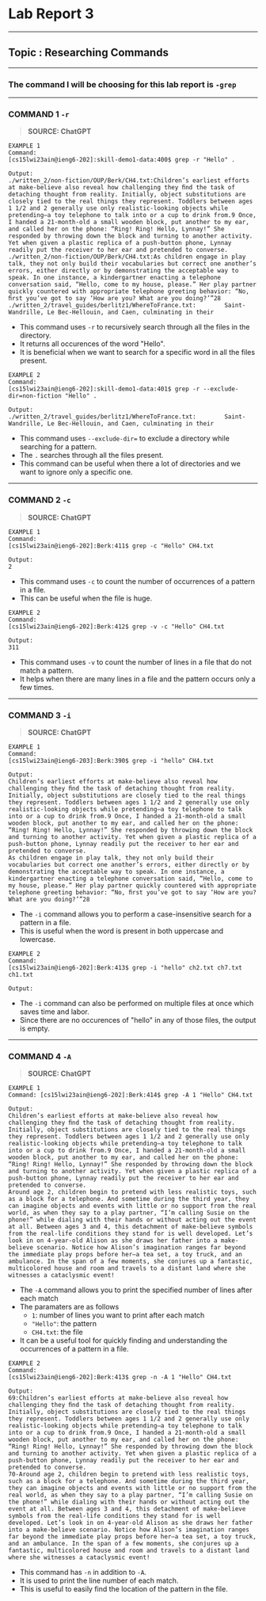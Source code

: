 # Lab Report 3
---
## Topic : Researching Commands
---
### The command I will be choosing for this lab report is `-grep`
---

### COMMAND 1 `-r`

> **SOURCE: ChatGPT**

```
EXAMPLE 1 
Command: 
[cs15lwi23ain@ieng6-202]:skill-demo1-data:400$ grep -r "Hello" .

Output:
./written_2/non-fiction/OUP/Berk/CH4.txt:Children’s earliest efforts at make-believe also reveal how challenging they ﬁnd the task of detaching thought from reality. Initially, object substitutions are closely tied to the real things they represent. Toddlers between ages 1 1/2 and 2 generally use only realistic-looking objects while pretending—a toy telephone to talk into or a cup to drink from.9 Once, I handed a 21-month-old a small wooden block, put another to my ear, and called her on the phone: “Ring! Ring! Hello, Lynnay!” She responded by throwing down the block and turning to another activity. Yet when given a plastic replica of a push-button phone, Lynnay readily put the receiver to her ear and pretended to converse.
./written_2/non-fiction/OUP/Berk/CH4.txt:As children engage in play talk, they not only build their vocabularies but correct one another’s errors, either directly or by demonstrating the acceptable way to speak. In one instance, a kindergartner enacting a telephone conversation said, “Hello, come to my house, please.” Her play partner quickly countered with appropriate telephone greeting behavior: “No, ﬁrst you’ve got to say ‘How are you? What are you doing?’”28
./written_2/travel_guides/berlitz1/WhereToFrance.txt:        Saint-Wandrille, Le Bec-Hellouin, and Caen, culminating in their
```
- This command uses `-r` to recursively search through all the files in the directory.
- It returns all occurences of the word "Hello".
- It is beneficial when we want to search for a specific word in all the files present.

```
EXAMPLE 2
Command: 
[cs15lwi23ain@ieng6-202]:skill-demo1-data:401$ grep -r --exclude-dir=non-fiction "Hello" .

Output:
./written_2/travel_guides/berlitz1/WhereToFrance.txt:        Saint-Wandrille, Le Bec-Hellouin, and Caen, culminating in their
```
- This command uses `--exclude-dir=` to exclude a directory while searching for a pattern.
- The `.` searches through all the files present.
- This command can be useful when there a lot of directories and we want to ignore only a specific one.
---

### COMMAND 2 `-c`

> **SOURCE: ChatGPT**

```
EXAMPLE 1
Command:
[cs15lwi23ain@ieng6-202]:Berk:411$ grep -c "Hello" CH4.txt

Output:
2
```
- This command uses `-c` to count the number of occurrences of a pattern in a file.
- This can be useful when the file is huge.

```
EXAMPLE 2
Command:
[cs15lwi23ain@ieng6-202]:Berk:412$ grep -v -c "Hello" CH4.txt

Output:
311
```
- This command uses `-v` to count the number of lines in a file that do not match a pattern.
- It helps when there are many lines in a file and the pattern occurs only a few times.
---

### COMMAND 3 `-i`

> **SOURCE: ChatGPT**

```
EXAMPLE 1
Command:
[cs15lwi23ain@ieng6-203]:Berk:390$ grep -i "hello" CH4.txt

Output:
Children’s earliest efforts at make-believe also reveal how challenging they ﬁnd the task of detaching thought from reality. Initially, object substitutions are closely tied to the real things they represent. Toddlers between ages 1 1/2 and 2 generally use only realistic-looking objects while pretending—a toy telephone to talk into or a cup to drink from.9 Once, I handed a 21-month-old a small wooden block, put another to my ear, and called her on the phone: “Ring! Ring! Hello, Lynnay!” She responded by throwing down the block and turning to another activity. Yet when given a plastic replica of a push-button phone, Lynnay readily put the receiver to her ear and pretended to converse.
As children engage in play talk, they not only build their vocabularies but correct one another’s errors, either directly or by demonstrating the acceptable way to speak. In one instance, a kindergartner enacting a telephone conversation said, “Hello, come to my house, please.” Her play partner quickly countered with appropriate telephone greeting behavior: “No, ﬁrst you’ve got to say ‘How are you? What are you doing?’”28
```
- The `-i` command allows you to perform a case-insensitive search for a pattern in a file.
- This is useful when the word is present in both uppercase and lowercase.

```
EXAMPLE 2
Command:
[cs15lwi23ain@ieng6-202]:Berk:413$ grep -i "hello" ch2.txt ch7.txt ch1.txt

Output:

```
- The `-i` command can also be performed on multiple files at once which saves time and labor.
- Since there are no occurences of "hello" in any of those files, the output is empty.
---

### COMMAND 4 `-A`

> **SOURCE: ChatGPT**

```
EXAMPLE 1
Command: [cs15lwi23ain@ieng6-202]:Berk:414$ grep -A 1 "Hello" CH4.txt

Output:
Children’s earliest efforts at make-believe also reveal how challenging they ﬁnd the task of detaching thought from reality. Initially, object substitutions are closely tied to the real things they represent. Toddlers between ages 1 1/2 and 2 generally use only realistic-looking objects while pretending—a toy telephone to talk into or a cup to drink from.9 Once, I handed a 21-month-old a small wooden block, put another to my ear, and called her on the phone: “Ring! Ring! Hello, Lynnay!” She responded by throwing down the block and turning to another activity. Yet when given a plastic replica of a push-button phone, Lynnay readily put the receiver to her ear and pretended to converse.
Around age 2, children begin to pretend with less realistic toys, such as a block for a telephone. And sometime during the third year, they can imagine objects and events with little or no support from the real world, as when they say to a play partner, “I’m calling Susie on the phone!” while dialing with their hands or without acting out the event at all. Between ages 3 and 4, this detachment of make-believe symbols from the real-life conditions they stand for is well developed. Let’s look in on 4-year-old Alison as she draws her father into a make-believe scenario. Notice how Alison’s imagination ranges far beyond the immediate play props before her—a tea set, a toy truck, and an ambulance. In the span of a few moments, she conjures up a fantastic, multicolored house and room and travels to a distant land where she witnesses a cataclysmic event!
```
- The `-A` command allows you to print the specified number of lines after each match
- The paramaters are as follows
    - `1`:  number of lines you want to print after each match
    - `"Hello"`: the pattern
    - `CH4.txt`: the file
- It can be a useful tool for quickly finding and understanding the occurrences of a pattern in a file.

```
EXAMPLE 2
Command:
[cs15lwi23ain@ieng6-202]:Berk:413$ grep -n -A 1 "Hello" CH4.txt

Output:
69:Children’s earliest efforts at make-believe also reveal how challenging they ﬁnd the task of detaching thought from reality. Initially, object substitutions are closely tied to the real things they represent. Toddlers between ages 1 1/2 and 2 generally use only realistic-looking objects while pretending—a toy telephone to talk into or a cup to drink from.9 Once, I handed a 21-month-old a small wooden block, put another to my ear, and called her on the phone: “Ring! Ring! Hello, Lynnay!” She responded by throwing down the block and turning to another activity. Yet when given a plastic replica of a push-button phone, Lynnay readily put the receiver to her ear and pretended to converse.
70-Around age 2, children begin to pretend with less realistic toys, such as a block for a telephone. And sometime during the third year, they can imagine objects and events with little or no support from the real world, as when they say to a play partner, “I’m calling Susie on the phone!” while dialing with their hands or without acting out the event at all. Between ages 3 and 4, this detachment of make-believe symbols from the real-life conditions they stand for is well developed. Let’s look in on 4-year-old Alison as she draws her father into a make-believe scenario. Notice how Alison’s imagination ranges far beyond the immediate play props before her—a tea set, a toy truck, and an ambulance. In the span of a few moments, she conjures up a fantastic, multicolored house and room and travels to a distant land where she witnesses a cataclysmic event!
```
- This command has `-n` in addition to `-A`.
- It is used to print the line number of each match.
- This is useful to easily find the location of the pattern in the file.
